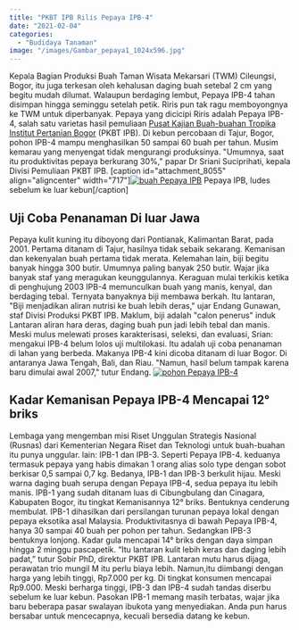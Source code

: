 ```yaml
---
title: "PKBT IPB Rilis Pepaya IPB-4"
date: "2021-02-04"
categories: 
  - "Budidaya Tanaman"
image: "/images/Gambar_pepaya1_1024x596.jpg"
---
```


Kepala Bagian Produksi Buah Taman Wisata Mekarsari (TWM) Cileungsi, Bogor, itu juga terkesan oleh kehalusan daging buah setebal 2 cm yang begitu mudah dilumat. Walaupun berdaging lembut, Pepaya IPB-4 tahan disimpan hingga seminggu setelah petik. Riris pun tak ragu memboyongnya ke TWM untuk diperbanyak. Pepaya yang dicicipi Riris adalah Pepaya IPB-4, salah satu varietas hasil pemuliaan [Pusat Kajian Buah-buahan Tropika Institut Pertanian Bogor](http://pkht.ipb.ac.id/index.php/2015/11/03/pepaya-ipb-4/) (PKBT IPB). Di kebun percobaan di Tajur, Bogor, pohon IPB-4 mampu menghasilkan 50 sampai 60 buah per tahun. Musim kemarau yang menyengat tidak mengurangi produksinya. "Umumnya, saat itu produktivitas pepaya berkurang 30%," papar Dr Sriani Suciprihati, kepala Divisi Pemuliaan PKBT IPB. \[caption id="attachment\_8055" align="aligncenter" width="717"\][![buah Pepaya IPB](/images/Gambar_pepaya2_1024x609.jpg)](http://localhost/mitra/wp-content/uploads/2021/02/Gambar_pepaya2_1024x609.jpg) Pepaya IPB, ludes sebelum ke luar kebun\[/caption\]

## Uji Coba Penanaman Di luar Jawa

Pepaya kulit kuning itu diboyong dari Pontianak, Kalimantan Barat, pada 2001. Pertama ditanam di Tajur, hasilnya tidak sebaik sekarang. Kemanisan dan kekenyalan buah pertama tidak merata. Kelemahan lain, biji begitu banyak hingga 300 butir. Umumnya paling banyak 250 butir. Wajar jika banyak staf yang meragukan keunggulannya. Keraguan mulai terkikis ketika di penghujung 2003 IPB-4 memunculkan buah yang manis, kenyal, dan berdaging tebal. Ternyata banyaknya biji membawa berkah. Itu lantaran, "Biji menjadikan aliran nutrisi ke buah lebih deras," ujar Endang Gunawan, staf Divisi Produksi PKBT IPB. Maklum, biji adalah "calon penerus" induk Lantaran aliran hara deras, daging buah pun jadi lebih tebal dan manis. Meski mulus melewati proses karakterisasi, seleksi, dan evaluasi, Srian: mengakui IPB-4 belum lolos uji multilokasi. Itu adalah uji coba penanaman di lahan yang berbeda. Makanya IPB-4 kini dicoba ditanam di luar Bogor. Di antaranya Jawa Tengah, Bali, dan Riau. "Namun, hasil belum tampak karena baru dimulai awal 2007," tutur Endang. [![pohon Pepaya IPB-4](/images/Pepaya-IPB-4-1024x597.jpg)](http://localhost/mitra/wp-content/uploads/2021/02/Pepaya-IPB-4.jpg)

## Kadar Kemanisan Pepaya IPB-4 Mencapai 12° briks

Lembaga yang mengemban misi Riset Unggulan Strategis Nasional (Rusnas) dari Kementerian Negara Riset dan Teknologi untuk buah-buahan itu punya unggular. lain: IPB-1 dan IPB-3. Seperti Pepaya IPB-4. keduanya termasuk pepaya yang habis dimakan 1 orang alias solo type dengan sobot berkisar 0,5 sampai 0,7 kg. Bedanya, IPB-1 dan IPB-3 berkulit hijau. Meski warna daging buah serupa dengan Pepaya IPB-4, sedua pepaya itu lebih manis. IPB-1 yang sudah ditanam luas di Cibungbulang dan Cinagara, Kabupaten Bogor, itu tingkat Kemanisannya 12° briks. Bentuknya cenderung membulat. IPB-1 dihasilkan dari persilangan turunan pepaya lokal dengan pepaya eksotika asal Malaysia. Produktivitasnya di bawah Pepaya IPB-4, hanya 30 sampai 40 buah per pohon per tahun. Sedangkan IPB-3 bentuknya lonjong. Kadar gula mencapai 14° briks dengan daya simpan hingga 2 minggu pascapetik. “Itu lantaran kulit lebih keras dan daging lebih padat,” tutur Sobir PhD, direktur PKBT IPB. Lantaran mutu harus dijaga, perawatan trio mungil M itu perlu biaya lebih. Namun,itu diimbangi dengan harga yang lebih tinggi, Rp7.000 per kg. Di tingkat konsumen mencapai Rp9.000. Meski berharga tinggi, IPB-3 dan IPB-4 sudah tandas diserbu sebelum ke luar kebun. Pasokan IPB-1 memang masih terbatas, wajar jika baru beberapa pasar swalayan ibukota yang menyediakan. Anda pun harus bersabar untuk mencecapnya, kecuali bersedia datang ke kebun.
